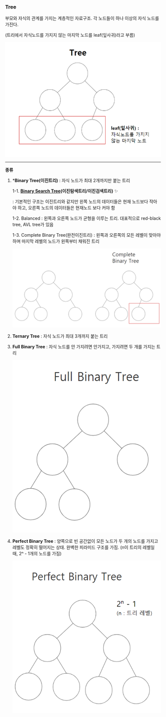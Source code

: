 ### Tree

부모와 자식의 관계를 가지는 계층적인 자료구조. 각 노드들이 하나 이상의 자식 노드를 가진다.

(트리에서 자식노드를 가지지 않는 마지막 노드를 leaf(잎사귀)라고 부름)

![tree 구조](https://github.com/ssd256/Dev-Storage/blob/main/DataStructure/images/tree%20%EA%B5%AC%EC%A1%B0.PNG)

---

**종류**

1. ***Binary Tree(이진트리)** : 자식 노드가 최대 2개까지만 붙는 트리

   1-1. **[Binary Search Tree]()(이진탐색트리/이진검색트리)** :sparkles:

   : 기본적인 구조는 이진트리와 같지만 왼쪽 노드의 데이터들은 현재 노드보다 작아야 하고, 오른쪽 노드의 데이터들은 현재노드 보다 커야 함

   1-2. Balanced : 왼쪽과 오른쪽 노드가 균형을 이루는 트리. 대표적으로  red-black tree, AVL tree가 있음

   1-3. Complete Binary Tree(완전이진트리) : 왼쪽과 오른쪽의 모든 레벨이 맞아야 하며 마지막 레벨의 노드가 왼쪽부터 채워진 트리

   ![완전이진트리](https://github.com/ssd256/Dev-Storage/blob/main/DataStructure/images/%EC%99%84%EC%A0%84%EC%9D%B4%EC%A7%84%ED%8A%B8%EB%A6%AC.PNG)

2. **Ternary Tree** : 자식 노드가 최대 3개까지 붙는 트리

3. **Full Binary Tree** : 자식 노드를 안 가지려면 안가지고, 가지려면 두 개를 가지는 트리

   ![Full Binary Tree](https://github.com/ssd256/Dev-Storage/blob/main/DataStructure/images/Full%20Binary%20Tree.PNG)

4. **Perfect Binary Tree** : 양쪽으로 빈 공간없이 모든 노드가 두 개의 노드를 가지고 레벨도 정확히 떨어지는 상태. 완벽한 피라미드 구조를 가짐. (n이 트리의 레벨일 때, 2ⁿ - 1개의 노드를 가짐)

   ![Perfect Binary Tree](https://github.com/ssd256/Dev-Storage/blob/main/DataStructure/images/Perfect%20Binary%20Tree.PNG)









